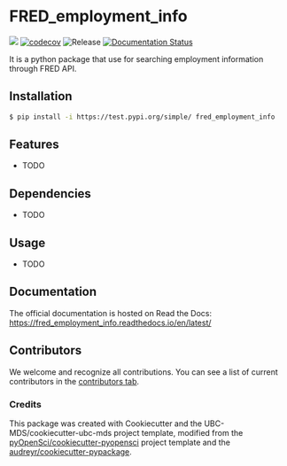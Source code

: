 # FRED_employment_info 

![](https://github.com/JinghanMa98/fred_employment_info/workflows/build/badge.svg) [![codecov](https://codecov.io/gh/JinghanMa98/fred_employment_info/branch/main/graph/badge.svg)](https://codecov.io/gh/JinghanMa98/fred_employment_info) ![Release](https://github.com/JinghanMa98/fred_employment_info/workflows/Release/badge.svg) [![Documentation Status](https://readthedocs.org/projects/fred_employment_info/badge/?version=latest)](https://fred_employment_info.readthedocs.io/en/latest/?badge=latest)

It is a python package that use for searching employment information through FRED API.

## Installation

```bash
$ pip install -i https://test.pypi.org/simple/ fred_employment_info
```

## Features

- TODO

## Dependencies

- TODO

## Usage

- TODO

## Documentation

The official documentation is hosted on Read the Docs: https://fred_employment_info.readthedocs.io/en/latest/

## Contributors

We welcome and recognize all contributions. You can see a list of current contributors in the [contributors tab](https://github.com/JinghanMa98/fred_employment_info/graphs/contributors).

### Credits

This package was created with Cookiecutter and the UBC-MDS/cookiecutter-ubc-mds project template, modified from the [pyOpenSci/cookiecutter-pyopensci](https://github.com/pyOpenSci/cookiecutter-pyopensci) project template and the [audreyr/cookiecutter-pypackage](https://github.com/audreyr/cookiecutter-pypackage).
